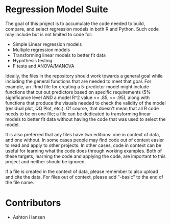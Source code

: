 # Regression Model Suite
The goal of this project is to accumulate the code needed to build, compare, and select regression models in both R and Python. Such code may include but is not limited to code for:
- Simple Linear regression models
- Multiple regression models
- Transforming linear models to better fit data
- Hypothesis testing
- F tests and ANOVA/MANOVA

Ideally, the files in the repository should work towards a general goal while including the general functions that are needed to meet that goal. For example, an .Rmd file for creating a 5-predictor model might include functions that cut out predictors based on specific requirements (5% significance level AND a model R^2 value <= .85, <= .95), along with functions that produce the visuals needed to check the validity of the model (residual plot, QQ Plot, etc.). Of course, that doesn't mean that all R code needs to be on one file; a file can be dedicated to transforming linear models to better fit data without having the code that was used to select the model.

It is also preferred that any files have two editions: one in context of data, and one without. In some cases people may find code out of context easier to read and apply to other projects. In other cases, code in context can be useful for learning what the code does through working examples. Both of these targets, learning the code and applying the code, are important to this project and neither should be ignored. 

If a file is created in the context of data, please remember to also upload and cite the data.
For files out of context, please add "-basic" to the end of the file name.

# Contributors
- Ashton Hansen